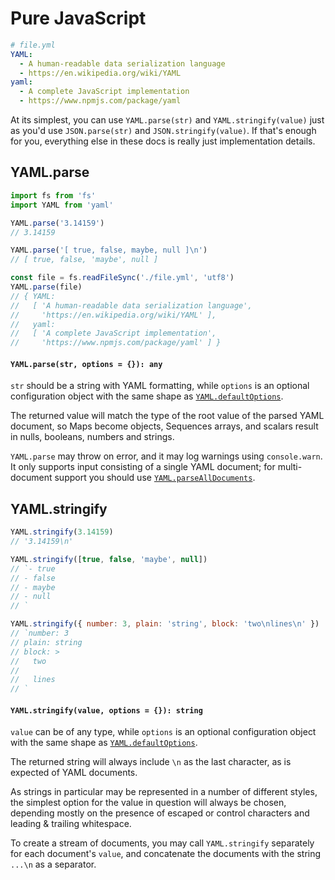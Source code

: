 # Pure JavaScript

```yaml
# file.yml
YAML:
  - A human-readable data serialization language
  - https://en.wikipedia.org/wiki/YAML
yaml:
  - A complete JavaScript implementation
  - https://www.npmjs.com/package/yaml
```

At its simplest, you can use `YAML.parse(str)` and `YAML.stringify(value)` just as you'd use `JSON.parse(str)` and `JSON.stringify(value)`. If that's enough for you, everything else in these docs is really just implementation details.

## YAML.parse

```js
import fs from 'fs'
import YAML from 'yaml'

YAML.parse('3.14159')
// 3.14159

YAML.parse('[ true, false, maybe, null ]\n')
// [ true, false, 'maybe', null ]

const file = fs.readFileSync('./file.yml', 'utf8')
YAML.parse(file)
// { YAML:
//   [ 'A human-readable data serialization language',
//     'https://en.wikipedia.org/wiki/YAML' ],
//   yaml:
//   [ 'A complete JavaScript implementation',
//     'https://www.npmjs.com/package/yaml' ] }
```

#### `YAML.parse(str, options = {}): any`

`str` should be a string with YAML formatting, while `options` is an optional configuration object with the same shape as [`YAML.defaultOptions`](#yaml-defaultoptions).

The returned value will match the type of the root value of the parsed YAML document, so Maps become objects, Sequences arrays, and scalars result in nulls, booleans, numbers and strings.

`YAML.parse` may throw on error, and it may log warnings using `console.warn`. It only supports input consisting of a single YAML document; for multi-document support you should use [`YAML.parseAllDocuments`](#parsing-documents).

## YAML.stringify

```js
YAML.stringify(3.14159)
// '3.14159\n'

YAML.stringify([true, false, 'maybe', null])
// `- true
// - false
// - maybe
// - null
// `

YAML.stringify({ number: 3, plain: 'string', block: 'two\nlines\n' })
// `number: 3
// plain: string
// block: >
//   two
//
//   lines
// `
```

#### `YAML.stringify(value, options = {}): string`

`value` can be of any type, while `options` is an optional configuration object with the same shape as [`YAML.defaultOptions`](#yaml-defaultoptions).

The returned string will always include `\n` as the last character, as is expected of YAML documents.

As strings in particular may be represented in a number of different styles, the simplest option for the value in question will always be chosen, depending mostly on the presence of escaped or control characters and leading & trailing whitespace.

To create a stream of documents, you may call `YAML.stringify` separately for each document's `value`, and concatenate the documents with the string `...\n` as a separator.
